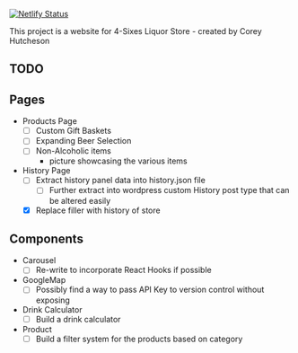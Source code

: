 [![Netlify Status](https://api.netlify.com/api/v1/badges/f2591d35-5197-40e8-ae80-2184b1776e12/deploy-status)](https://app.netlify.com/sites/4-sixes-liquor/deploys)

This project is a website for 4-Sixes Liquor Store - created by Corey Hutcheson

## TODO

## Pages

- Products Page
  - [ ] Custom Gift Baskets
  - [ ] Expanding Beer Selection
  - [ ] Non-Alcoholic items
    - picture showcasing the various items
- History Page
  - [ ] Extract history panel data into history.json file
    - [ ] Further extract into wordpress custom History post type that can be altered easily
  - [x] Replace filler with history of store

## Components

- Carousel
  - [ ] Re-write to incorporate React Hooks if possible
- GoogleMap
  - [ ] Possibly find a way to pass API Key to version control without exposing
- Drink Calculator
  - [ ] Build a drink calculator
- Product
  - [ ] Build a filter system for the products based on category

